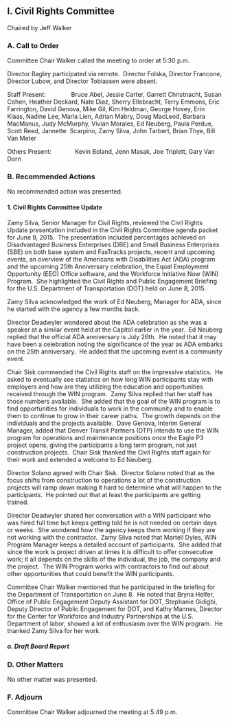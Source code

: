 ## I. Civil Rights Committee

Chaired by Jeff Walker

### A. Call to Order

Committee Chair Walker called the meeting to order at 5:30 p.m.

Director Bagley participated via remote.  Director Folska, Director Francone, Director Lubow, and Director Tobiassen were absent.

Staff Present:               Bruce Abel, Jessie Carter, Garrett Christnacht, Susan Cohen, Heather Deckard, Nate Diaz, Sherry Ellebracht, Terry Emmons, Eric Farrington, David Genova, Mike Gil, Kim Heldman, George Hovey, Erin Klaas, Nadine Lee, Marla Lien, Adrian Mabry, Doug MacLeod, Barbara MacManus, Judy McMurphy, Vivian Morales, Ed Neuberg, Paula Perdue, Scott Reed, Jannette  Scarpino, Zamy Silva, John Tarbert, Brian Thye, Bill Van Meter

Others Present:              Kevin Boland, Jenn Masak, Joe Triplett, Gary Van Dorn

### B. Recommended Actions

No recommended action was presented.

#### 1. Civil Rights Committee Update

Zamy Silva, Senior Manager for Civil Rights, reviewed the Civil Rights Update presentation included in the Civil Rights Committee agenda packet for June 9, 2015.  The presentation included percentages achieved on Disadvantaged Business Enterprises (DBE) and Small Business Enterprises (SBE) on both base system and FasTracks projects, recent and upcoming events, an overview of the Americans with Disabilities Act (ADA) program and the upcoming 25th Anniversary celebration, the Equal Employment Opportunity (EEO) Office software, and the Workforce Initiative Now (WIN) Program.  She highlighted the Civil Rights and Public Engagement Briefing for the U.S. Department of Transportation (DOT) held on June 8, 2015.

Zamy Silva acknowledged the work of Ed Neuberg, Manager for ADA, since he started with the agency a few months back.

Director Deadwyler wondered about the ADA celebration as she was a speaker at a similar event held at the Capitol earlier in the year.  Ed Neuberg replied that the official ADA anniversary is July 26th.  He noted that it may have been a celebration noting the significance of the year as ADA embarks on the 25th anniversary.  He added that the upcoming event is a community event.

Chair Sisk commended the Civil Rights staff on the impressive statistics.  He asked to eventually see statistics on how long WIN participants stay with employers and how are they utilizing the education and opportunities received through the WIN program.  Zamy Silva replied that her staff has those numbers available.  She added that the goal of the WIN program is to find opportunities for individuals to work in the community and to enable them to continue to grow in their career paths.  The growth depends on the individuals and the projects available.  Dave Genova, Interim General Manager, added that Denver Transit Partners (DTP) intends to use the WIN program for operations and maintenance positions once the Eagle P3 project opens, giving the participants a long term program, not just construction projects.  Chair Sisk thanked the Civil Rights staff again for their work and extended a welcome to Ed Neuberg.

Director Solano agreed with Chair Sisk.  Director Solano noted that as the focus shifts from construction to operations a lot of the construction projects will ramp down making it hard to determine what will happen to the participants.  He pointed out that at least the participants are getting trained.

Director Deadwyler shared her conversation with a WIN participant who was hired full time but keeps getting told he is not needed on certain days or weeks.  She wondered how the agency keeps them working if they are not working with the contractor.  Zamy Silva noted that Martell Dyles, WIN Program Manager keeps a detailed account of participants.  She added that since the work is project driven at times it is difficult to offer consecutive work; it all depends on the skills of the individual, the job, the company and the project.  The WIN Program works with contractors to find out about other opportunities that could benefit the WIN participants.

Committee Chair Walker mentioned that he participated in the briefing for the Department of Transportation on June 8.  He noted that Bryna Helfer, Office of Public Engagement Deputy Assistant for DOT, Stephanie Gidigbi, Deputy Director of Public Engagement for DOT, and Kathy Mannes, Director for the Center for Workforce and Industry Partnerships at the U.S. Department of labor, showed a lot of enthusiasm over the WIN program.  He thanked Zamy Silva for her work.

##### a. Draft Board Report

### D. Other Matters

No other matter was presented.

### F. Adjourn

Committee Chair Walker adjourned the meeting at 5:49 p.m.